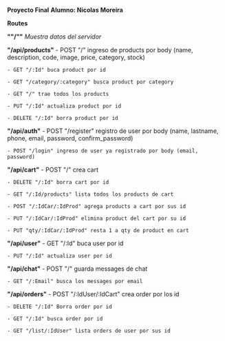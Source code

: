 **Proyecto Final**
**Alumno: Nicolas Moreira**


**Routes**

**""/""** 
    *Muestra datos del servidor*

**"/api/products"**
    - POST "/" ingreso de products por body (name, description, code, image, price, category, stock)

    - GET "/:Id" buca product por id

    - GET "/category/:category" busca product por category

    - GET "/" trae todos los products

    - PUT "/:Id" actualiza product por id

    - DELETE "/:Id" borra product por id

**"/api/auth"**
    - POST "/register" registro de user por body (name, lastname, phone, email, password, confirm_password)

    - POST "/login" ingreso de user ya registrado por body (email, password)
        

**"/api/cart"**
    - POST "/" crea cart

    - DELETE "/:Id" borra cart por id

    - GET "/:Id/products" lista todos los products de cart

    - POST "/:IdCar/:IdProd" agrega products a cart por sus id

    - PUT "/:IdCar/:IdProd" elimina product del cart por su id

    - PUT "qty/:IdCar/:IdProd" resta 1 a qty de product en cart

**"/api/user"**
    - GET "/:Id" buca user por id

    - PUT "/:Id" actualiza user por id

**"/api/chat"**
    - POST "/" guarda messages de chat

    - GET "/:Email" busca los messages por email

**"/api/orders"**
    - POST "/:IdUser/:IdCart" crea order por los id 

    - DELETE "/:Id" Borra order por id

    - GET "/:Id" busca order por id

    - GET "/list/:IdUser" lista orders de user por sus id


